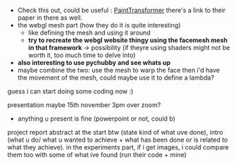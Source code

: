 - Check this out, could be useful : [PaintTransformer](https://github.com/wzmsltw/PaintTransformer) there's a link to their paper in there as well.
- the webgl mesh part (how they do it is quite interesting)
  - like defining the mesh and using it around
  - **try to recreate the webgl website thingy using the facemesh mesh in that framework** -> possibility (if theyre using shaders might not be worth it, too much time to delve into)
- **also interesting to use pychubby and see whats up**
- maybe combine the two: use the mesh to warp the face then i'd have the movement of the mesh, could maybe use it to define a lambda?

guess i can start doing some coding now :)



presentation maybe 15th november 3pm over zoom? 

- anything u present is fine (powerpoint or not, could b)

project report abstract at the start btw (state kind of what uve done), intro (what u do/ what u wanted to achieve + what has been done or is related to what they achieve). in the experiments part, if i get images, i could compare them too with some of what ive found (run their code + mine)